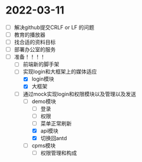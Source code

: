 # 2022-03-11
 - [ ] 解决github提交CRLF or LF 的问题
 - [ ] 教育的播放器
 - [ ] 找合适的资料目标
 - [ ] 部署办公室的服务
 - [ ] 准备！！！！
   - [ ] 前端新的脚手架
   - [ ] 实现login和大框架上的媒体适应
     - [x] login模块
     - [x] 大框架
   - [ ] 通过mock实现login和权限模块以及管理以及发送
     - [ ] demo模块
       - [ ] 登录
       - [ ] 权限
       - [ ] 菜单正常刷新
       - [x] api模块
       - [x] 切换回antd
     - [ ] cpms模块
       - [ ] 权限管理和构成